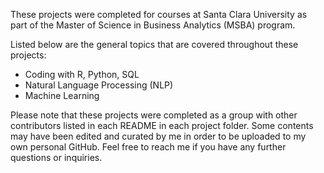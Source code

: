 These projects were completed for courses at Santa Clara University as part of the Master of Science in Business Analytics (MSBA) program. 

Listed below are the general topics that are covered throughout these projects:
* Coding with R, Python, SQL 
* Natural Language Processing (NLP) 
* Machine Learning 

Please note that these projects were completed as a group with other contributors listed in each README in each project folder. Some contents may have been edited and curated by me in order to be uploaded to my own personal GitHub. Feel free to reach me if you have any further questions or inquiries.

